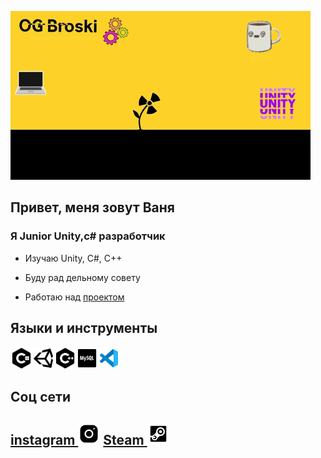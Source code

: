 ![Header](https://github.com/OG-Broski/OG-Broski/blob/main/Assets/giphy.gif)

## Привет, меня зовут Ваня
### Я Junior Unity,c# разработчик

- Изучаю Unity, C#, C++

- Буду рад дельному совету

- Работаю над [проектом](https://github.com/OG-Broski/GeometryDash3D)

## Языки и инструменты

<img aling="left" alt="C#" width="35px" src="./Assets\icons8-логотип-c-sharp-50.png" /><img aling="left" alt="Unity" width="35px" src="./Assets\icons8-unity-50.png" /><img aling="left" alt="C#" width="35px" src="./Assets\icons8-c++-50.png" /><img aling="left" alt="C#" width="35px" src="./Assets\icons8-mysql-50.png" /><img aling="left" alt="C#" width="35px" src="./Assets\icons8-visual-studio-code-2019-48.png" />

## Соц сети


## [instagram <img aling="left" alt="C#" width="35px" height="35" src="./Assets\icons8-instagram-60.png" >](https://www.instagram.com/og_broskii/?hl=ru)  [Steam <img aling="left" alt="C#" width="35px" height="35" src="./Assets\icons8-steam-60.png"/>](https://steamcommunity.com/profiles/76561198214425101/) 


<br/>














